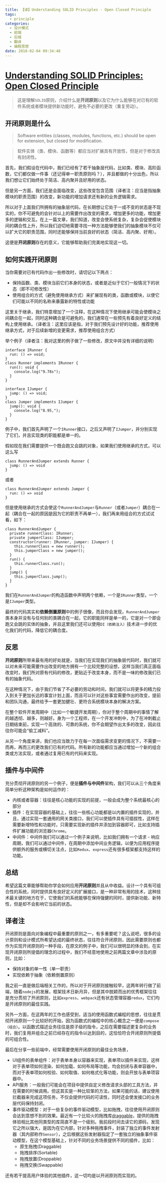```yaml
---
title: 【译】Understanding SOLID Principles - Open Closed Principle
tags:
  - principle
categories:   
  - 设计模式
  - 前端
  - 后端
  - 翻译
  - 编程思想
date: 2018-02-04 09:34:48
---
```



# [Understanding SOLID Principles: Open Closed Principle](https://codeburst.io/understanding-solid-principles-open-closed-principle-e2b588b6491f)

> 这是理解``SOLID``原则，介绍什么是**开闭原则**以及它为什么能够在对已有的软件系统或者模块提供新功能时，避免不必要的更改（重复劳动）。

## 开闭原则是什么
> Software entities (classes, modules, functions, etc.) should be open for extension, but closed for modification.

> 软件实体（类、模块、函数等）都应当对扩展具有开放性，但是对于修改具有封闭性。

首先，我们假设在代码中，我们已经有了若干抽象层代码，比如类、模块、高阶函数，它们都仅做一件事（还记得单一职责原则吗？），并且都做的十分出色，所以我们想让它们始终处于简洁、高内聚并且好用的状态。

但是另一方面，我们还是会面临改变，这些改变包含范围（译者注：应当是指抽象模块的职责范围）的改变，新功能的增加请求还有新的业务逻辑需求。

所以对于上面我们所拥有的抽象层代码，在长期想让它处于一成不变的状态是不现实的，你不可避免的会针对以上的需要作出改变的需求，增加更多的功能，增加更多的逻辑和交互。在上一篇文章，我们知道，改变会使系统复杂，复杂会促使模块间的耦合性上升，所以我们迫切地需要寻找一种方法能够使我们的抽象模块不仅可以扩大它的职责范围，同时还能够保持当前良好的状态（简洁、高内聚、好用）。

这便是**开闭原则**存在的意义，它能够帮助我们完美地实现这一切。

## 如何实践开闭原则
当你需要对已有代码作出一些修改时，请切记以下两点：
* 保持函数、类、模块当前它们本身的状态，或者是近似于它们一般情况下的状态（即不可修改性）
* 使用组合的方式（避免使用继承方式）来扩展现有的类，函数或模块，以使它们可能以不同的名称来暴露新的特性或功能

这里关于继承，我们特意增加了一个注释，在这种情况下使用继承可能会使模块之间耦合在一起，同时这种耦合是可避免的，我们通常在一些预先有着良好定义的结构上使用继承。（译者注：这里应该是指，对于我们预先设计好的功能，推荐使用继承方式，对于后续新增的变更需求，推荐使用组合方式）

举个例子（译者注：我对这里的例子做了一些修改，原文中并没有详细的说明）
```
interface IRunner {
  run: () => void;
}
class Runner implements IRunner {
  run(): void {
    console.log("9.78s");
  }
}

interface IJumper {
  jump: () => void;
}
class Jumper implements IJumper {
  jump(): void {
    console.log("8.95,");
  }
}
```
例子中，我们首先声明了一个``IRunner``接口，之后又声明了``IJumper``，并分别实现了它们，并且实现类的职能都是单一的。

假如现在我们需要提供一个既会跑又会跳的对象，如果我们使用继承的方式，可以这么写
```
class RunnerAndJumper extends Runner {
  jump: () => void
}
```
或者
```
class RunnerAndJumper extends Jumper {
  run: () => void
}
```

但是使用继承的方式会使这个``RunnerAndJumper``与``Runner``（或者``Jumper``）耦合在一起（耦合在一起的原因是因为它的职责不再单一），我们再来用组合的方式试试看，如下：
```
class RunnerAndJumper {
  private runnerClass: IRunner;
  private jumperClass: IJumper;
  constructor(runner: IRunner, jumper: IJumper) {
    this.runnerClass = new runner();
    this.jumperClass = new jumper();
  }
  run() {
    this.runnerClass.run();
  }
  jump() {
    this.jumperClass.jump();
  }
}
```
我们在``RunnerAndJumper``的构造函数中声明两个依赖，一个是``IRunner``类型，一个是``IJumper``类型。

最终的代码其实和**依赖倒置原则**中的例子很像，而且你会发现，``RunnerAndJumper``类本身并没有与任何别的类耦合在一起，它的职能同样是单一的，它是对一个即会跑又会跳的实体的抽象，并且这里我们还可以使用``DI（依赖注入）``技术进一步的优化我们的代码，降低它的耦合度。

## 反思
**开闭原则**所带来最有用的好处就是，当我们在实现我们的抽象层代码时，我们就可以对未来可能需要作出改变的地方拥有一个比较完整的设想，这样当我们真正面临改变时，我们所对原有代码的修改，更贴近于改变本身，而不是一味的修改我们已有的抽象代码。

在这种情况下，由于我们节省了不必要的劳动和时间，我们就可以将更多的精力投入到关于更加长远的事宜计划上面，而且可以针对这些事宜需要作出的改变，提前和团队沟通，最终给予一套更加健壮、更符合系统模块本身的解决方案。

在整个软件开发周期中（比如一个敏捷开发周期），你对于整个周期中的事情了解的越透彻、越多，则越好。身为一个工程师，在一个开发冲刺中，为了在冲刺截止日期结束前，实现一个高效的、可靠的系统，你不会期望作出太多的改变，因此往往你可能会“偷工减料”。

从另一个角度来讲，我们也应当致力于在每一次面临需求变更的情况下，不需要一而再，再而三的更改我们已有的代码。所有新的功能都应当通过增加一个新的组合类或方法实现，或者通过复用已有的代码来实现。

## 插件与中间件
充分贯彻开闭原则的另一个例子，便是**插件与中间件**架构，我们可以从三个角度来简单分析这种架构是如何运作的：
* 内核或者容器：往往是核心功能的实现的前提，一般会成为整个系统最核心的部分
* 插件：在实现容器的基础上，往往一些核心功能都是以内置的插件实现的，并且，通过实现一套通用的网关类接口，我们可以使插件具有可插拔性，这样在需要新增特性和功能时，只需要实现新的插件并添加到容器即可，比如支持插件扩展功能的浏览器``Chrome``。
* 中间件：中间件我们可以通过一个例子来说明，比如我们拥有一个请求 - 响应周期，我们可以通过中间件，在周期中添加中间业务逻辑，以便为应用程序提供额外的服务或横切关注点，比如``Redux``、``express``还有很多框架都支持这样的功能。

## 总结
希望这篇文章能够帮助你学会如何应用**开闭原则**并且从中收益。设计一个具有可组合性的系统，同时提供具有良好定义的扩展接口，是一种非常有用的技术，这种技术最关键的地方在于，它使我们的系统能够在保持强健的同时，提供新功能、新特性，但是却不会影响它当前的状态。

## 译者注
开闭原则是面向对象编程中最重要的原则之一，有多重要呢？这么说吧，很多的设计原则和设计模式所希望达成的最终状态，往往符合开闭原则，因此需要原则也都作为实现开闭原则的一种手段，在原文的例子中，我们可以很明显的体会到，在实现开闭原则所提倡的理念的过程中，我们不经意地使用之前两篇文章中涉及的原则，比如：
* 保持对象的单一性（单一职责）
* 实现依赖于抽象（依赖倒置原则）

我之前一直是做后端相关工作的，所以对于开闭原则接触较早，这两年转行做了前端，随着``nodejs``的发展，框架技术日新月异，但是其中脱颖而出的优秀框架往往是充分贯彻了开闭原则，比如``express``、``webpack``还有状态管理容器``redux``，它们均是开闭原则的最佳实践。

另外一方面，在这两年的工作也感受到，适当的使用函数式编程的思想，往往是贯彻开闭原则一个比较好的开始，因为函数式的编程中的核心概念之一便是``compose（组合）``。以函数式描述业务往往是原子级的指令，之后在需要描述更复杂的业务时，我们复用并组合之前已经存在的指令以达到目的，这恰恰符合开闭原则所提倡的可组合性。

最后在分享一些前端中，经常需要使用开闭原则的最佳业务场景，
* UI组件的表单组件：对于表单本身以容器来实现，表单项以插件来实现，这样对于表单项如何渲染、如何加载、如何布局等功能，均会封闭与表单容器中，而对于表单项如何校验、如何取值、如何格式化等功能，则会开放与表单项容器中。
* API服务：一般我们可能会在项目中提供自定义修改请求头部的工具方法，并在需要的时候调用。但这其实是一种比较笨的方法，如果可能的话，建议使用拦截器来完成这项任务，不仅会提供代码的可读性，同时还会使发接口的业务层代码保持封闭。
* 事件驱动模型：对于一些复杂的事件驱动模型，比如拖拽，往往使用开闭原则会达到意想不到的效果。最近有一个比较火的拖拽库[draggable](https://github.com/Shopify/draggable)，提供的拖拽体验相比其他同类型的库简直不是一个级别。我前段时间去读它的源码，发现它之所以强大，是因为在它内部，针对多种拖拽事件，封装了独立的事件发射器（其内部称作``Sensor``），之后根据这些发射器指定了一套独立的抽象事件驱动模型，在这个模型基础上，针对不同的业务场景提供不同的插件，比如：
  * 原生拖拽(Draggable)
  * 拖拽排序(Sortable)
  * 拖拽放置(Droppable)
  * 拖拽交换(Swappable)

还有若干提高用户体验的其他插件，这一切均是以开闭原则而实现的。
